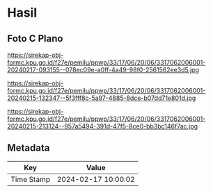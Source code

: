 # Hasil

## Foto C Plano

https://sirekap-obj-formc.kpu.go.id/f27e/pemilu/ppwp/33/17/06/20/06/3317062006001-20240217-093155--078ec09e-a0ff-4a49-98f0-2561562ee3d5.jpg

https://sirekap-obj-formc.kpu.go.id/f27e/pemilu/ppwp/33/17/06/20/06/3317062006001-20240215-132347--5f3fff8c-5a97-4885-8dce-b07dd71e801d.jpg

https://sirekap-obj-formc.kpu.go.id/f27e/pemilu/ppwp/33/17/06/20/06/3317062006001-20240215-213124--957a5494-391d-47f5-8ce0-bb3bc146f7ac.jpg


## Metadata

| Key        | Value               |
| ---------- | ------------------- |
| Time Stamp | 2024-02-17 10:00:02 |



